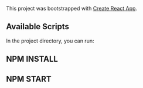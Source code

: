 This project was bootstrapped with [Create React App](https://github.com/facebook/create-react-app).


## Available Scripts
In the project directory, you can run:
## NPM INSTALL
## NPM START